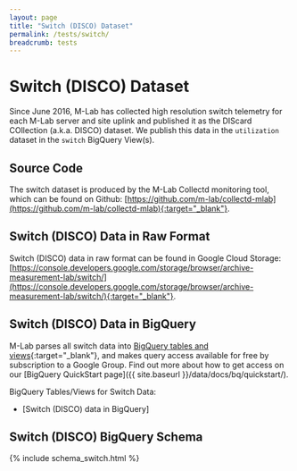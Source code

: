 ```yaml
---
layout: page
title: "Switch (DISCO) Dataset"
permalink: /tests/switch/
breadcrumb: tests
---
```


# Switch (DISCO) Dataset

Since June 2016, M-Lab has collected high resolution switch telemetry for each M-Lab server and site uplink and published it as the DIScard COllection (a.k.a. DISCO) dataset. We publish this data in the `utilization` dataset in the `switch` BigQuery View(s).

## Source Code

The switch dataset is produced by the M-Lab Collectd monitoring tool, which can be found on Github: [https://github.com/m-lab/collectd-mlab](https://github.com/m-lab/collectd-mlab){:target="_blank"}.

## Switch (DISCO) Data in Raw Format

Switch (DISCO) data in raw format can be found in Google Cloud Storage: [https://console.developers.google.com/storage/browser/archive-measurement-lab/switch/](https://console.developers.google.com/storage/browser/archive-measurement-lab/switch/){:target="_blank"}.

## Switch (DISCO) Data in BigQuery

M-Lab parses all switch data into [BigQuery tables and views](https://console.cloud.google.com/bigquery?project=measurement-lab&p=measurement-lab&d=utilization&t=switch&page=table){:target="_blank"}, and makes query access available for free by subscription to a Google Group. Find out more about how to get access on our [BigQuery QuickStart page]({{ site.baseurl }}/data/docs/bq/quickstart/).

BigQuery Tables/Views for Switch Data:

* [Switch \(DISCO\) data in BigQuery]

## Switch (DISCO) BigQuery Schema

{% include schema_switch.html %}